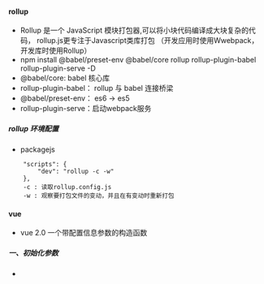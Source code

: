#### rollup
- Rollup 是一个 JavaScript 模块打包器,可以将小块代码编译成大块复杂的代码， rollup.js更专注于Javascript类库打包 （开发应用时使用Wwebpack，开发库时使用Rollup）
- npm install @babel/preset-env @babel/core rollup rollup-plugin-babel rollup-plugin-serve -D
- @babel/core: babel 核心库
- rollup-plugin-babel： rollup 与 babel 连接桥梁
- @babel/preset-env： es6 -> es5
- rollup-plugin-serve：启动webpack服务

##### rollup 环境配置
- packagejs 
```
    "scripts": {
        "dev": "rollup -c -w"
    },
    -c : 读取rollup.config.js
    -w : 观察要打包文件的变动，并且在有变动时重新打包
```


#### vue
- vue 2.0 一个带配置信息参数的构造函数
##### 一、初始化参数
- 